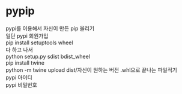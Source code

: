 # pypip
pypi를 이용해서 자신이 만든 pip 올리기  
일단 pypi 회원가입  
pip install setuptools wheel  
다 하고 나서  
python setup.py sdist bdist_wheel  
pip install twine  
python -m twine upload dist/자신이 원하는 버전 .whl으로 끝나는 파일적기  
pypi 아이디  
pypi 비밀번호  
